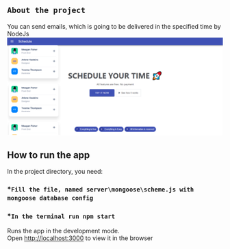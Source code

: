 ## `About the project`
You can send emails, which is going to be delivered in the specified time by NodeJs
![alt text](https://github.com/ValValeria/React_Email/blob/master/screen.png?raw=true)

## How to run the app

In the project directory, you need:
### *`Fill the file, named server\mongoose\scheme.js with mongoose database config`
### *`In the terminal run npm start`

Runs the app in the development mode.<br />
Open [http://localhost:3000](http://localhost:3000) to view it in the browser



